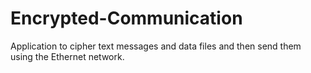# Encrypted-Communication
Application to cipher text messages and data files and then send them using the Ethernet network.
